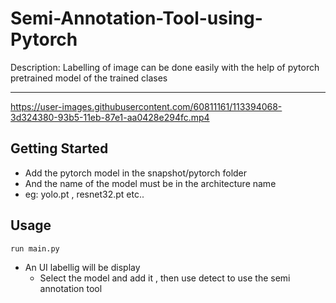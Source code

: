 # Semi-Annotation-Tool-using-Pytorch
Description: Labelling of image can be done easily with the help of pytorch pretrained model of the trained clases 
***
https://user-images.githubusercontent.com/60811161/113394068-3d324380-93b5-11eb-87e1-aa0428e294fc.mp4


## Getting Started
- Add the pytorch model in the snapshot/pytorch folder
- And the name of the model must be in the architecture name
- eg: yolo.pt , resnet32.pt etc.. 
## Usage
`run main.py`
- An UI labellig will be display
  - Select the model and add it , then use detect to use the semi annotation tool
